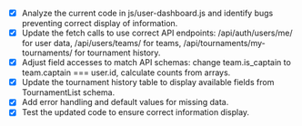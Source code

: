 - [x] Analyze the current code in js/user-dashboard.js and identify bugs preventing correct display of information.
- [x] Update the fetch calls to use correct API endpoints: /api/auth/users/me/ for user data, /api/users/teams/ for teams, /api/tournaments/my-tournaments/ for tournament history.
- [x] Adjust field accesses to match API schemas: change team.is_captain to team.captain === user.id, calculate counts from arrays.
- [x] Update the tournament history table to display available fields from TournamentList schema.
- [x] Add error handling and default values for missing data.
- [x] Test the updated code to ensure correct information display.
